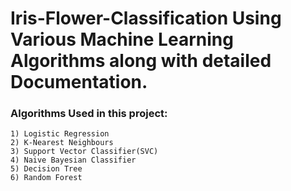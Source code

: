 # Iris-Flower-Classification Using Various Machine Learning Algorithms along with detailed Documentation.
### Algorithms Used in this project:

    1) Logistic Regression   
    2) K-Nearest Neighbours   
    3) Support Vector Classifier(SVC)    
    4) Naive Bayesian Classifier    
    5) Decision Tree  
    6) Random Forest
